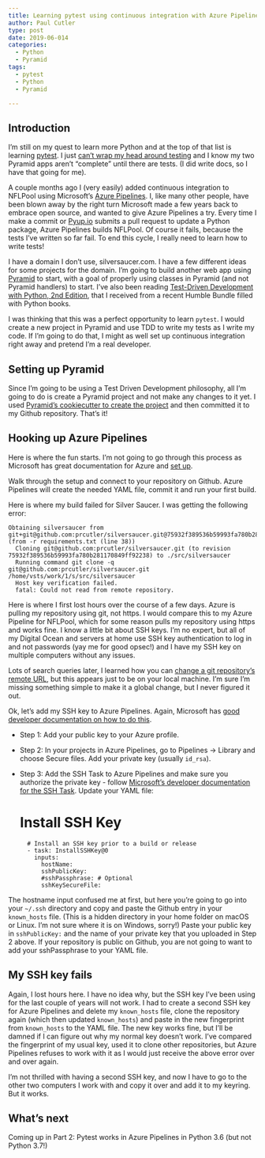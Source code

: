 ```yaml
---
title: Learning pytest using continuous integration with Azure Pipelines (or SSH key hell) - Part 1
author: Paul Cutler
type: post
date: 2019-06-014
categories:
  - Python
  - Pyramid
tags:
  - pytest
  - Python
  - Pyramid

---
```


## Introduction
I’m still on my quest to learn more Python and at the top of that list is learning [pytest](https://docs.pytest.org/en/latest/).  I just [can’t wrap my head around testing](https://paulcutler.org/blog/learning-how-to-test-in-python-and-pyramid/) and I know my two Pyramid apps aren’t “complete” until there are tests.  (I did write docs, so I have that going for me).

A couple months ago I (very easily) added continuous integration to NFLPool using Microsoft’s [Azure Pipelines](https://azure.microsoft.com/en-us/services/devops/pipelines/).  I, like many other people, have been blown away by the right turn Microsoft made a few years back to embrace open source, and wanted to give Azure Pipelines a try.  Every time I make a commit or [Pyup.io](https://pyup.io/) submits a pull request to update a Python package, Azure Pipelines builds NFLPool.  Of course it fails, because the tests I’ve written so far fail.  To end this cycle, I really need to learn how to write tests!

I have a domain I don’t use, silversaucer.com.  I have a few different ideas for some projects for the domain.  I’m going to build another web app using [Pyramid](https://www.trypyramid.com) to start, with a goal of properly using classes in Pyramid (and not Pyramid handlers) to start.  I’ve also been reading [Test-Driven Development with Python, 2nd Edition](https://www.obeythetestinggoat.com/), that I received from a recent Humble Bundle filled with Python books. 

I was thinking that this was a perfect opportunity to learn `pytest`.  I would create a new project in Pyramid and use TDD to write my tests as I write my code.  If I’m going to do that, I might as well set up continuous integration right away and pretend I’m a real developer.

## Setting up Pyramid

Since I’m going to be using a Test Driven Development philosophy, all I’m going to do is create a Pyramid project and not make any changes to it yet.  I used [Pyramid’s cookiecutter to create the project](https://docs.pylonsproject.org/projects/pyramid/en/1.10-branch/narr/project.html#project-narr) and then committed it to my Github repository.  That’s it!

## Hooking up Azure Pipelines

Here is where the fun starts.  I’m not going to go through this process as Microsoft has great documentation for Azure and [set up](#).

Walk through the setup and connect to your repository on Github.  Azure Pipelines will create the needed YAML file, commit it and run your first build.

Here is where my build failed for Silver Saucer.  I was getting the following error:

	Obtaining silversaucer from git+git@github.com:prcutler/silversaucer.git@75932f389536b59993fa780b281170849ff92238#egg=silversaucer (from -r requirements.txt (line 38))
	  Cloning git@github.com:prcutler/silversaucer.git (to revision 75932f389536b59993fa780b281170849ff92238) to ./src/silversaucer
	  Running command git clone -q git@github.com:prcutler/silversaucer.git /home/vsts/work/1/s/src/silversaucer
	  Host key verification failed.
	  fatal: Could not read from remote repository.

Here is where I first lost hours over the course of a few days.  Azure is pulling my repository using git, not https.  I would compare this to my Azure Pipeline for NFLPool, which for some reason pulls my repository using https and works fine.  I know a little bit about SSH keys.  I’m no expert, but all of my Digital Ocean and servers at home use SSH key authentication to log in and not passwords (yay me for good opsec!) and I have my SSH key on multiple computers without any issues.

Lots of search queries later, I learned how you can [change a git repository’s remote URL](https://help.github.com/en/articles/changing-a-remotes-url#switching-remote-urls-from-https-to-ssh), but this appears just to be on your local machine.  I’m sure I’m missing something simple to make it a global change, but I never figured it out.

Ok, let’s add my SSH key to Azure Pipelines.  Again, Microsoft has [good developer documentation on how to do this](https://docs.microsoft.com/en-us/azure/devops/repos/git/use-ssh-keys-to-authenticate?view=azure-devops#configuration).  

- Step 1:  Add your public key to your Azure profile.
- Step 2: In your projects in Azure Pipelines, go to Pipelines -\> Library and choose Secure files.  Add your private key (usually `id_rsa`). 
- Step 3: Add the SSH Task to Azure Pipelines and make sure you authorize the private key - follow [Microsoft’s developer documentation for the SSH Task](https://docs.microsoft.com/en-us/azure/devops/pipelines/tasks/utility/install-ssh-key?view=azure-devops).  Update your YAML file:

	# Install SSH Key
		# Install an SSH key prior to a build or release
		- task: InstallSSHKey@0
		  inputs:
		    hostName: 
		    sshPublicKey: 
		    #sshPassphrase: # Optional
		    sshKeySecureFile: 

The hostname input confused me at first, but here you’re going to go into your `~/.ssh` directory and copy and paste the Github entry in your `known_hosts` file.  (This is a hidden directory in your home folder on macOS or Linux.  I’m not sure where it is on Windows, sorry!) Paste your public key in `sshPublicKey:` and the name of your private key that you uploaded in Step 2 above.  If your repository is public on Github, you are not going to want to add your sshPassphrase to your YAML file.

## My SSH key fails

Again, I lost hours here.  I have no idea why, but the SSH key I’ve been using for the last couple of years will not work.  I had to create a second SSH key for Azure Pipelines and delete my `known_hosts` file, clone the repository again (which then updated `known_hosts`) and paste in the new fingerprint from `known_hosts` to the YAML file.  The new key works fine, but I’ll be damned if I can figure out why my normal key doesn’t work.  I’ve compared the fingerprint of my usual key, used it to clone other repositories, but Azure Pipelines refuses to work with it as I would just receive the above error over and over again.

I’m not thrilled with having a second SSH key, and now I have to go to the other two computers I work with and copy it over and add it to my keyring.  But it works.

## What’s next

Coming up in Part 2:  Pytest works in Azure Pipelines in Python 3.6 (but not Python 3.7!)

